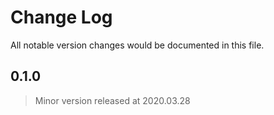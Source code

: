 # Change Log
All notable version changes would be documented in this file.

## 0.1.0
> Minor version released at 2020.03.28
